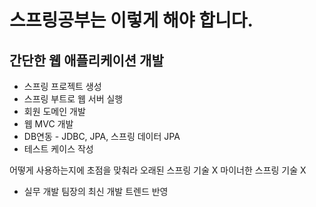 # 스프링공부는 이렇게 해야 합니다.
## 간단한 웹 애플리케이션 개발
* 스프링 프로젝트 생성
* 스프링 부트로 웹 서버 실행
* 회원 도메인 개발
* 웹 MVC 개발
* DB연동 - JDBC, JPA, 스프링 데이터 JPA
* 테스트 케이스 작성

어떻게 사용하는지에 초점을 맞춰라
오래된 스프링 기술 X
마이너한 스프링 기술 X

* 실무 개발 팀장의 최신 개발 트렌드 반영
